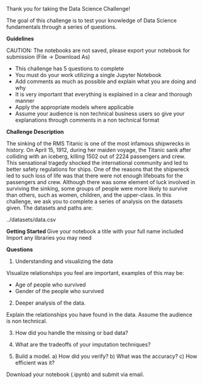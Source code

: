 Thank you for taking the Data Science Challenge!

The goal of this challenge is to test your knowledge of Data Science fundamentals through a series of questions.

<b>Guidelines</b>

CAUTION: The notebooks are not saved, please export your notebook for submission (File -> Download As)

<ul>
  <li>This challenge has 5 questions to complete</li>
  <li>You must do your work utilizing a single Jupyter Notebook</li>
  <li>Add comments as much as possible and explain what you are doing and why</li>
  <li>It is very important that everything is explained in a clear and thorough manner</li>
  <li>Apply the appropriate models where applicable</li>
  <li>Assume your audience is non technical business users so give your explanations through comments in a non technical format</li>
 </ul>

<b>Challenge Description</b>

The sinking of the RMS Titanic is one of the most infamous shipwrecks in history. On April 15, 1912, during her maiden voyage, the Titanic sank after colliding with an iceberg, killing 1502 out of 2224 passengers and crew. This sensational tragedy shocked the international community and led to better safety regulations for ships. One of the reasons that the shipwreck led to such loss of life was that there were not enough lifeboats for the passengers and crew. Although there was some element of luck involved in surviving the sinking, some groups of people were more likely to survive than others, such as women, children, and the upper-class. In this challenge, we ask you to complete a series of analysis on the datasets given. The datasets and paths are:

../datasets/data.csv

<b> Getting Started </b>
Give your notebook a title with your full name included Import any libraries you may need
  
<b>Questions</b>

1. Understanding and visualizing the data

Visualize relationships you feel are important, examples of this may be:

- Age of people who survived
- Gender of the people who survived

2. Deeper analysis of the data.

Explain the relationships you have found in the data. Assume the audience is non technical.

3. How did you handle the missing or bad data?

4. What are the tradeoffs of your imputation techniques? 

5. Build a model. 
  a) How did you verify? 
  b) What was the accuracy?
  c) How efficient was it?

Download your notebook (.ipynb) and submit via email.
